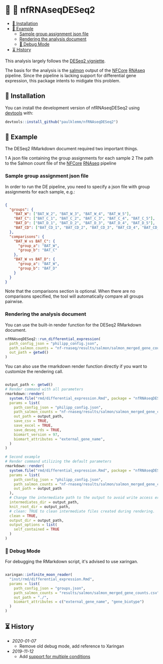 
# 🧬 🔬 nfRNAseqDESeq2

<!-- TOC depthFrom:2 -->

- [💾 Installation](#💾-installation)
- [🏀 Example](#🏀-example)
  - [Sample group assignment json file](#sample-group-assignment-json-file)
  - [Rendering the analysis document](#rendering-the-analysis-document)
  - [🐛 Debug Mode](#🐛-debug-mode)
- [⏳ History](#⏳-history)

<!-- /TOC -->

This analysis largely follows the [DESeq2 vigniette](https://bioconductor.org/packages/release/bioc/vignettes/DESeq2/inst/doc/DESeq2.html).

The basis for the analysis is the [salmon](https://combine-lab.github.io/salmon/) output of the [NFCore](https://nf-co.re/) [RNAseq](https://github.com/nf-core/RNAseq) pipeline.
Since the pipeline is lacking support for differential gene expression, this package intents to midigate this problem.

## 💾 Installation

You can install the development version of nfRNAseqDESeq2 using [devtools](https://cran.r-project.org/web/packages/devtools/index.html) with:

``` r
devtools::install_github("paulklemm/nfRNAseqDESeq2")
```

## 🏀 Example

The DESeq2 RMarkdown document required two important things.

1 A json file containing the group assignments for each sample
2 The path to the Salmon count file of the [NFCore](https://nf-co.re/) [RNAseq](https://github.com/nf-core/RNAseq) pipeline

### Sample group assignment json file

In order to run the DE pipeline, you need to specify a json file with group assignments for each sample, e.g.:

```json

{
  "groups": {
    "BAT_W": ["BAT_W_2", "BAT_W_3", "BAT_W_4", "BAT_W_5"],
    "BAT_C": ["BAT_C_1", "BAT_C_2", "BAT_C_3", "BAT_C_4", "BAT_C_5"],
    "BAT_D": ["BAT_D_1", "BAT_D_2", "BAT_D_3", "BAT_D_4", "BAT_D_5"],
    "BAT_CD": ["BAT_CD_1", "BAT_CD_2", "BAT_CD_3", "BAT_CD_4", "BAT_CD_5"]
  },
  "comparisons": {
    "BAT_W vs BAT_C": {
      "group_a": "BAT_W",
      "group_b": "BAT_C"
    },
    "BAT_W vs BAT_D": {
      "group_a": "BAT_W",
      "group_b": "BAT_D"
    }
  }
}

```

Note that the comparisons section is optional.
When there are no comparisons specified, the tool will automatically compare all groups pairwise.

### Rendering the analysis document

You can use the built-in render function for the DESeq2 RMarkdown document.

```r
nfRNAseqDESeq2::run_differential_expression(
  path_config_json = "philipp_config.json",
  path_salmon_counts = "nf-rnaseq/results/salmon/salmon_merged_gene_counts.csv",
  out_path = getwd()
)
```

You can also use the rmarkdown render function directly if you want to customize the rendering call.

```r

output_path <- getwd()
# Render command with all parameters
rmarkdown::render(
  system.file("rmd/differential_expression.Rmd", package = "nfRNAseqDESeq2"),
  params = list(
    path_config_json = "philipp_config.json",
    path_salmon_counts = "nf-rnaseq/results/salmon/salmon_merged_gene_counts.csv",
    out_path = output_path,
    save_csv = TRUE,
    save_excel = TRUE,
    save_deseq_rds = TRUE,
    biomart_version = 97,
    biomart_attributes = "external_gene_name",
  )
)

# Second example
# Render command utilizing the default parameters
rmarkdown::render(
  system.file("rmd/differential_expression.Rmd", package = "nfRNAseqDESeq2"),
  params = list(
    path_config_json = "philipp_config.json",
    path_salmon_counts = "nf-rnaseq/results/salmon/salmon_merged_gene_counts.csv",
    out_path = output_path
  ),
  # Change the intermediate path to the output to avoid write access errors
  intermediates_dir = output_path,
  knit_root_dir = output_path,
  # clean: TRUE to clean intermediate files created during rendering.
  clean = TRUE,
  output_dir = output_path,
  output_options = list(
    self_contained = TRUE
  )
)
```

### 🐛 Debug Mode

For debugging the RMarkdown script, it's advised to use xaringan.

```r

xaringan::infinite_moon_reader(
  "inst/rmd/differential_expression.Rmd",
  params = list(
    path_config_json = "groups.json",
    path_salmon_counts = "results/salmon/salmon_merged_gene_counts.csv",
    out_path = "./",
    biomart_attributes = c("external_gene_name", "gene_biotype")
  )
)

```

## ⏳ History

- *2020-01-07*
  - Remove old debug mode, add reference to Xaringan
- *2019-11-12*
  - Add [support for multiple conditions](https://github.com/paulklemm/nfRNAseqDESeq2/issues/4)
